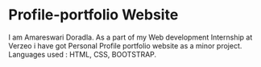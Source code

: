 # Profile-portfolio Website
I am Amareswari Doradla. As a part of my Web development Internship at Verzeo i have got Personal Profile portfolio website as a minor project.
Languages used : HTML, CSS, BOOTSTRAP.
